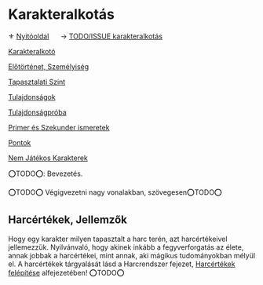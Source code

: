 # Karakteralkotás

⚜️ [Nyitóoldal](start.md) &nbsp;&nbsp;&nbsp;&nbsp;&nbsp;→ [TODO/ISSUE karakteralkotás](https://github.com/kaktusztea/km100/wiki/TODO.ISSUE.karakteralkotas)

[Karakteralkotó](011_karakteralkoto.md)

[Előtörténet, Személyiség](012_elotortenet_szemelyiseg.md)

[Tapasztalati Szint](013_tsz_szintlepes.md)

[Tulajdonságok](014_tulajdonsagok.md)

[Tulajdonságpróba](015_tulajdonsagproba.md)

[Primer és Szekunder ismeretek](016_primer_szekunder_ismeretek.md)

[Pontok](017_00_pontok.md)

[Nem Játékos Karakterek](018_njk.md)


⭕TODO⭕: Bevezetés.

⭕TODO⭕ Végigvezetni nagy vonalakban, szövegesen⭕TODO⭕
## Harcértékek, Jellemzők

Hogy egy karakter milyen tapasztalt a harc terén, azt harcértékeivel jellemezzük. Nyilvánvaló, hogy akinek inkább a fegyverforgatás az élete, annak jobbak a harcértékei, mint annak, aki mágikus tudományokban mélyül el. A harcértékek tárgyalását lásd a Harcrendszer fejezet, [Harcértékek felépítése](060_02_harcertekek_elemei.md) alfejezetében!
⭕TODO⭕